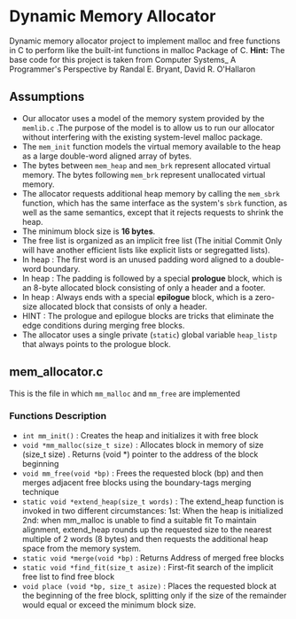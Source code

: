 # Dynamic Memory Allocator

Dynamic memory allocator project to implement malloc and free functions in C to perform like the built-int functions in malloc Package of C. 
**Hint:** The base code for this project is taken from Computer Systems_ A Programmer's Perspective by Randal E. Bryant, David R. O'Hallaron 

## Assumptions

* Our allocator uses a model of the memory system provided by the ```memlib.c``` .The purpose of the model is to allow us to run our allocator without interfering with the existing system-level malloc package.
* The ```mem_init``` function models the virtual memory available to the heap as a large double-word aligned array of bytes.
* The bytes between ```mem_heap``` and ```mem_brk``` represent allocated virtual memory. The bytes following ```mem_brk``` represent unallocated virtual memory.
* The allocator requests additional heap memory by calling the ```mem_sbrk``` function, which has the same interface as the system's ```sbrk``` function, as well as the same semantics, except that it rejects requests to shrink the heap.
* The minimum block size is **16 bytes**.
* The free list is organized as an implicit free list (The initial Commit Only will have another efficient lists like explicit lists or segregatted lists).
* In heap : The first word is an unused padding word aligned to a double-word boundary.
* In heap : The padding is followed by a special **prologue** block, which is an 8-byte allocated block consisting of only a header and a footer.
* In heap : Always ends with a special **epilogue** block, which is a zero-size allocated block that consists of only a header.
* HINT : The prologue and epilogue blocks are tricks that eliminate the edge conditions during merging free blocks.
* The allocator uses a single private (```static```) global variable ```heap_listp``` that always points to the prologue block.

## mem_allocator.c
This is the file in which ```mm_malloc``` and ```mm_free``` are implemented 


### Functions Description

* ```int mm_init()``` : Creates the heap and initializes it with free block
* ```void *mm_malloc(size_t size)``` : Allocates block in memory of size (size_t size) . Returns (void *) pointer to the address of the block beginning
* ```void mm_free(void *bp)``` : Frees the requested block (bp) and then merges adjacent free blocks using the boundary-tags merging technique 
* ```static void *extend_heap(size_t words)``` : The extend_heap function is invoked in two different circumstances: 1st: When the heap is initialized 2nd: when mm_malloc is unable to find a suitable fit To maintain alignment, extend_heap rounds up the requested size to the nearest multiple of 2 words (8 bytes) and then requests the additional heap space from the memory system.
* ```static void *merge(void *bp)``` : Returns Address of merged free blocks
* ```static void *find_fit(size_t asize)``` : First-fit search of the implicit free list to find free block
* ``` void place (void *bp, size_t asize) ``` : Places the requested block at the beginning of the free block, splitting only if the size of the remainder would equal or exceed the minimum block size.






